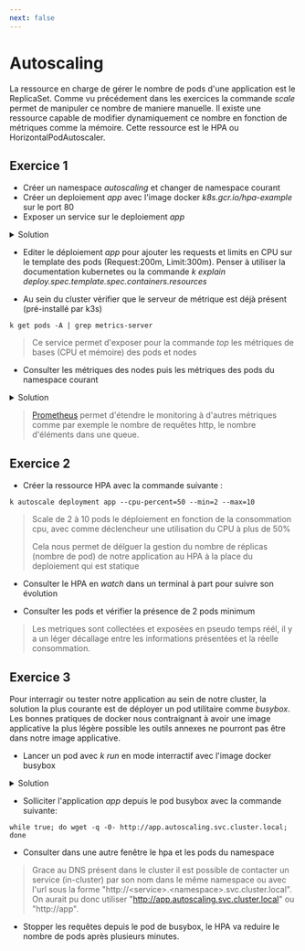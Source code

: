 ```yaml
---
next: false
---
```


# Autoscaling

La ressource en charge de gérer le nombre de pods d'une application est le ReplicaSet. Comme vu précédement dans les exercices la commande _scale_ permet de manipuler ce nombre de maniere manuelle. Il existe une ressource capable de modifier dynamiquement ce nombre en fonction de métriques comme la mémoire. Cette ressource est le HPA ou HorizontalPodAutoscaler.

## Exercice 1

- Créer un namespace _autoscaling_ et changer de namespace courant
- Créer un deploiement _app_ avec l'image docker _k8s.gcr.io/hpa-example_ sur le port 80
- Exposer un service sur le deploiement _app_

<details>
<summary>Solution</summary>

```shell
k create ns autoscaling
k config set-context --current --namespace=autoscaling
k create deploy app --image=8s.gcr.io/hpa-example --port=80
k expose deploy app
```

</details>

- Editer le déploiement _app_ pour ajouter les requests et limits en CPU sur le template des pods (Request:200m, Limit:300m). Penser à utiliser la documentation kubernetes ou la commande _k explain deploy.spec.template.spec.containers.resources_

- Au sein du cluster vérifier que le serveur de métrique est déjà présent (pré-installé par k3s)

```shell
k get pods -A | grep metrics-server
```

> Ce service permet d'exposer pour la commande _top_ les métriques de bases (CPU et mémoire) des pods et nodes

- Consulter les métriques des nodes puis les métriques des pods du namespace courant

<details>
<summary>Solution</summary>

```shell
k top node
k top pod
```

</details>

> [Prometheus](https://github.com/prometheus/prometheus) permet d'étendre le monitoring à d'autres métriques comme par exemple le nombre de requêtes http, le nombre d'éléments dans une queue.

## Exercice 2

- Créer la ressource HPA avec la commande suivante :

```shell
k autoscale deployment app --cpu-percent=50 --min=2 --max=10
```

> Scale de 2 à 10 pods le déploiement en fonction de la consommation cpu, avec comme déclencheur une utilisation du CPU à plus de 50%
>
> Cela nous permet de délguer la gestion du nombre de réplicas (nombre de pod) de notre application au HPA à la place du deploiement qui est statique

- Consulter le HPA en _watch_ dans un terminal à part pour suivre son évolution

- Consulter les pods et vérifier la présence de 2 pods minimum

> Les metriques sont collectées et exposées en pseudo temps réél, il y a un léger décallage entre les informations présentées et la réelle consommation.

## Exercice 3

Pour interragir ou tester notre application au sein de notre cluster, la solution la plus courante est de déployer un pod utilitaire comme _busybox_. Les bonnes pratiques de docker nous contraignant à avoir une image applicative la plus légère possible les outils annexes ne pourront pas être dans notre image applicative.

- Lancer un pod avec _k run_ en mode interractif avec l'image docker busybox

<details>
<summary>Solution</summary>

```shell
k run -it busybox --image=busybox /bin/sh
```

</details>

- Solliciter l'application _app_ depuis le pod busybox avec la commande suivante:

```shell
while true; do wget -q -0- http://app.autoscaling.svc.cluster.local; done
```

- Consulter dans une autre fenêtre le hpa et les pods du namespace

> Grace au DNS présent dans le cluster il est possible de contacter un service (in-cluster) par son nom dans le même namespace ou avec l'url sous la forme "http://\<service\>.\<namespace\>.svc.cluster.local". On aurait pu donc utiliser "http://app.autoscaling.svc.cluster.local" ou "http://app".

- Stopper les requêtes depuis le pod de busybox, le HPA va reduire le nombre de pods après plusieurs minutes.
